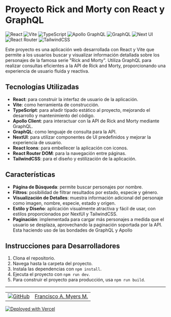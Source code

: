 # Proyecto Rick and Morty con React y GraphQL

![React](https://img.shields.io/badge/React-20232A?style=for-the-badge&logo=react&logoColor=61DAFB)
![Vite](https://img.shields.io/badge/Vite-B73BFE?style=for-the-badge&logo=vite&logoColor=FFD62E)
![TypeScript](https://img.shields.io/badge/TypeScript-3178C6?style=for-the-badge&logo=typescript&logoColor=white)
![Apollo GraphQL](https://img.shields.io/badge/ApolloGraphQL-311C87?style=for-the-badge&logo=apollo-graphql&logoColor=white)
![GraphQL](https://img.shields.io/badge/GraphQL-E10098?style=for-the-badge&logo=graphql&logoColor=white)
![Next UI](https://img.shields.io/badge/Next_UI-000000?style=for-the-badge&logo=next.js&logoColor=white)
![React Router](https://img.shields.io/badge/React_Router-CA4245?style=for-the-badge&logo=react-router&logoColor=white)
![TailwindCSS](https://img.shields.io/badge/Tailwind_CSS-38B2AC?style=for-the-badge&logo=tailwind-css&logoColor=white)

Este proyecto es una aplicación web desarrollada con React y Vite que permite a los usuarios buscar y visualizar información detallada sobre los personajes de la famosa serie "Rick and Morty". Utiliza GraphQL para realizar consultas eficientes a la API de Rick and Morty, proporcionando una experiencia de usuario fluida y reactiva.

## Tecnologías Utilizadas

- **React**: para construir la interfaz de usuario de la aplicación.
- **Vite**: como herramienta de construcción.
- **TypeScript**: para añadir tipado estático al proyecto, mejorando el desarrollo y mantenimiento del código.
- **Apollo Client**: para interactuar con la API de Rick and Morty mediante GraphQL.
- **GraphQL**: como lenguaje de consulta para la API.
- **NextUI**: para utilizar componentes de UI predefinidos y mejorar la experiencia de usuario.
- **React Icons**: para embellecer la aplicación con iconos.
- **React Router DOM**: para la navegación entre páginas.
- **TailwindCSS**: para el diseño y estilización de la aplicación.

## Características

- **Página de Búsqueda**: permite buscar personajes por nombre.
- **Filtros**: posibilidad de filtrar resultados por estado, especie y género.
- **Visualización de Detalles**: muestra información adicional del personaje como imagen, nombre, especie, estado y origen.
- **Estilo y Diseño**: aplicación visualmente atractiva y fácil de usar, con estilos proporcionados por NextUI y TailwindCSS.
- **Paginación**: implementada para cargar más personajes a medida que el usuario se desplaza, aprovechando la paginación soportada por la API. Esta haciendo uso de las bondades de GraphQL y Apollo

## Instrucciones para Desarrolladores

1. Clona el repositorio.
2. Navega hasta la carpeta del proyecto.
3. Instala las dependencias con `npm install`.
4. Ejecuta el proyecto con `npm run dev`.
5. Para construir el proyecto para producción, usa `npm run build`.

---

<table>
  <tr>
    <td style="vertical-align: middle;"><a href="https://github.com/Solideomyers"><img alt="GitHub" src="https://img.shields.io/badge/-GitHub-181717?style=flat-square&logo=github" /></a></td>
    <td style="vertical-align: middle;"><a href="https://github.com/Solideomyers">Francisco A. Myers M.</a></td>
  </tr>
</table>

[![Deployed with Vercel](https://img.shields.io/badge/Deployed%20with-Vercel-black?style=for-the-badge&logo=vercel)](https://kimche-rick-and-morty-zeta.vercel.app/)
